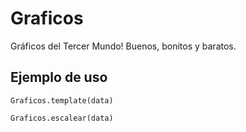 # Graficos

Gráficos del Tercer Mundo! Buenos, bonitos y baratos.

## Ejemplo de uso

```@docs
Graficos.template(data)
```

```@docs
Graficos.escalear(data)
```
